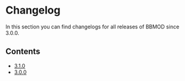 # Changelog
In this section you can find changelogs for all releases of BBMOD since 3.0.0.

## Contents
* [3.1.0](./Changelog3.1.0.html)
* [3.0.0](./Changelog3.0.0.html)
